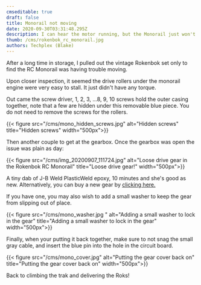 ```yaml
---
cmseditable: true
draft: false
title: Monorail not moving
date: 2020-09-30T03:31:48.295Z
description: I can hear the motor running, but the Monorail just won't move!
thumb: /cms/rokenbok_rc_monorail.jpg
authors: Techplex (Blake)
---
```


After a long time in storage, I pulled out the vintage Rokenbok set only to find the RC Monorail was having trouble moving.

Upon closer inspection, it seemed the drive rollers under the monorail engine were very easy to stall. It just didn't have any torque.

Out came the screw driver, 1, 2, 3, ...8, 9, 10 screws hold the outer casing together, note that a few are hidden under this removable blue piece. You do not need to remove the screws for the rollers.

{{< figure src="/cms/mono_hidden_screws.jpg" alt="Hidden screws" title="Hidden screws" width="500px">}}

Then another couple to get at the gearbox. Once the gearbox was open the issue was plain as day:

{{< figure src="/cms/img_20200907_111724.jpg" alt="Loose drive gear in the Rokenbok RC Monorail" title="Loose drive gear!" width="500px">}}

A tiny dab of J-B Weld PlasticWeld epoxy, 10 minutes and she's good as new. Alternatively, you can buy a new gear by [clicking here.](https://www.ebay.com/itm/283473725664)

If you have one, you may also wish to add a small washer to keep the gear from slipping out of place.

{{< figure src="/cms/mono_washer.jpg " alt="Adding a small washer to lock in the gear" title="Adding a small washer to lock in the gear" width="500px">}}

Finally, when your putting it back together, make sure to not snag the small gray cable, and insert the blue pin into the hole in the circuit board.

{{< figure src="/cms/mono_cover.jpg" alt="Putting the gear cover back on" title="Putting the gear cover back on" width="500px">}}

Back to climbing the trak and delivering the Roks!
